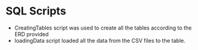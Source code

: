 # SQL Scripts
- CreatingTables script was used to create all the tables according to the ERD provided
- loadingData script loaded all the data from the CSV files to the table.